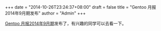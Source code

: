 +++
date = "2014-10-26T23:24:37+08:00"
draft = false
title = "Gentoo 月报2014年9月期发布"
author = "Admin"
+++


[Gentoo 月报2014年9月期](http://blogs.gentoo.org/news/2014/10/25/gentoo-monthly-newsletter-september-2014/)发布了，有兴趣的同学可以去看一下。
